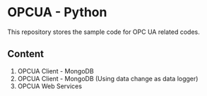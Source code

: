# OPCUA - Python

This repository stores the sample code for OPC UA related codes.


## Content

1. OPCUA Client - MongoDB
1. OPCUA Client - MongoDB (Using data change as data logger)
1. OPCUA Web Services
